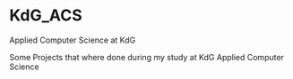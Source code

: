 # KdG_ACS
Applied Computer Science at KdG 


Some Projects that where done during my study at KdG Applied Computer Science
